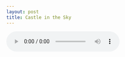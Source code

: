 ```yaml
---
layout: post
title: Castle in the Sky
---
```


<audio src="https://github.com/comacros/comacros.github.io/raw/master/images/Castle in the Sky.mp3" controls preload></audio>

